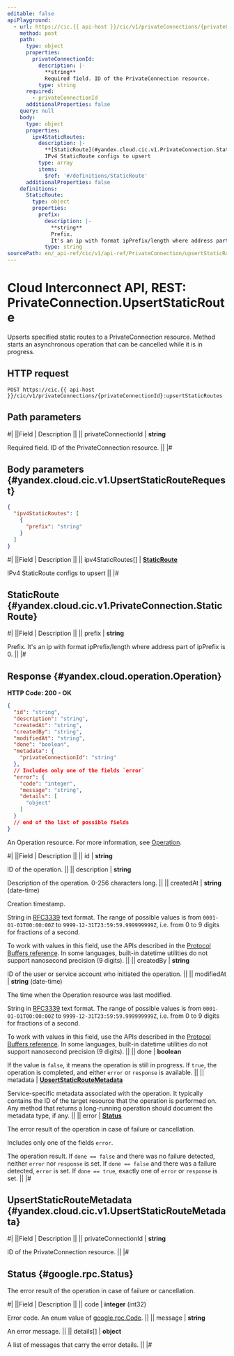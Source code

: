 ```yaml
---
editable: false
apiPlayground:
  - url: https://cic.{{ api-host }}/cic/v1/privateConnections/{privateConnectionId}:upsertStaticRoutes
    method: post
    path:
      type: object
      properties:
        privateConnectionId:
          description: |-
            **string**
            Required field. ID of the PrivateConnection resource.
          type: string
      required:
        - privateConnectionId
      additionalProperties: false
    query: null
    body:
      type: object
      properties:
        ipv4StaticRoutes:
          description: |-
            **[StaticRoute](#yandex.cloud.cic.v1.PrivateConnection.StaticRoute)**
            IPv4 StaticRoute configs to upsert
          type: array
          items:
            $ref: '#/definitions/StaticRoute'
      additionalProperties: false
    definitions:
      StaticRoute:
        type: object
        properties:
          prefix:
            description: |-
              **string**
              Prefix.
              It's an ip with format ipPrefix/length where address part of ipPrefix is 0.
            type: string
sourcePath: en/_api-ref/cic/v1/api-ref/PrivateConnection/upsertStaticRoute.md
---
```


# Cloud Interconnect API, REST: PrivateConnection.UpsertStaticRoute

Upserts specified static routes to a PrivateConnection resource.
Method starts an asynchronous operation that can be cancelled while it is in progress.

## HTTP request

```
POST https://cic.{{ api-host }}/cic/v1/privateConnections/{privateConnectionId}:upsertStaticRoutes
```

## Path parameters

#|
||Field | Description ||
|| privateConnectionId | **string**

Required field. ID of the PrivateConnection resource. ||
|#

## Body parameters {#yandex.cloud.cic.v1.UpsertStaticRouteRequest}

```json
{
  "ipv4StaticRoutes": [
    {
      "prefix": "string"
    }
  ]
}
```

#|
||Field | Description ||
|| ipv4StaticRoutes[] | **[StaticRoute](#yandex.cloud.cic.v1.PrivateConnection.StaticRoute)**

IPv4 StaticRoute configs to upsert ||
|#

## StaticRoute {#yandex.cloud.cic.v1.PrivateConnection.StaticRoute}

#|
||Field | Description ||
|| prefix | **string**

Prefix.
It's an ip with format ipPrefix/length where address part of ipPrefix is 0. ||
|#

## Response {#yandex.cloud.operation.Operation}

**HTTP Code: 200 - OK**

```json
{
  "id": "string",
  "description": "string",
  "createdAt": "string",
  "createdBy": "string",
  "modifiedAt": "string",
  "done": "boolean",
  "metadata": {
    "privateConnectionId": "string"
  },
  // Includes only one of the fields `error`
  "error": {
    "code": "integer",
    "message": "string",
    "details": [
      "object"
    ]
  }
  // end of the list of possible fields
}
```

An Operation resource. For more information, see [Operation](/docs/api-design-guide/concepts/operation).

#|
||Field | Description ||
|| id | **string**

ID of the operation. ||
|| description | **string**

Description of the operation. 0-256 characters long. ||
|| createdAt | **string** (date-time)

Creation timestamp.

String in [RFC3339](https://www.ietf.org/rfc/rfc3339.txt) text format. The range of possible values is from
`0001-01-01T00:00:00Z` to `9999-12-31T23:59:59.999999999Z`, i.e. from 0 to 9 digits for fractions of a second.

To work with values in this field, use the APIs described in the
[Protocol Buffers reference](https://developers.google.com/protocol-buffers/docs/reference/overview).
In some languages, built-in datetime utilities do not support nanosecond precision (9 digits). ||
|| createdBy | **string**

ID of the user or service account who initiated the operation. ||
|| modifiedAt | **string** (date-time)

The time when the Operation resource was last modified.

String in [RFC3339](https://www.ietf.org/rfc/rfc3339.txt) text format. The range of possible values is from
`0001-01-01T00:00:00Z` to `9999-12-31T23:59:59.999999999Z`, i.e. from 0 to 9 digits for fractions of a second.

To work with values in this field, use the APIs described in the
[Protocol Buffers reference](https://developers.google.com/protocol-buffers/docs/reference/overview).
In some languages, built-in datetime utilities do not support nanosecond precision (9 digits). ||
|| done | **boolean**

If the value is `false`, it means the operation is still in progress.
If `true`, the operation is completed, and either `error` or `response` is available. ||
|| metadata | **[UpsertStaticRouteMetadata](#yandex.cloud.cic.v1.UpsertStaticRouteMetadata)**

Service-specific metadata associated with the operation.
It typically contains the ID of the target resource that the operation is performed on.
Any method that returns a long-running operation should document the metadata type, if any. ||
|| error | **[Status](#google.rpc.Status)**

The error result of the operation in case of failure or cancellation.

Includes only one of the fields `error`.

The operation result.
If `done == false` and there was no failure detected, neither `error` nor `response` is set.
If `done == false` and there was a failure detected, `error` is set.
If `done == true`, exactly one of `error` or `response` is set. ||
|#

## UpsertStaticRouteMetadata {#yandex.cloud.cic.v1.UpsertStaticRouteMetadata}

#|
||Field | Description ||
|| privateConnectionId | **string**

ID of the PrivateConnection resource. ||
|#

## Status {#google.rpc.Status}

The error result of the operation in case of failure or cancellation.

#|
||Field | Description ||
|| code | **integer** (int32)

Error code. An enum value of [google.rpc.Code](https://github.com/googleapis/googleapis/blob/master/google/rpc/code.proto). ||
|| message | **string**

An error message. ||
|| details[] | **object**

A list of messages that carry the error details. ||
|#